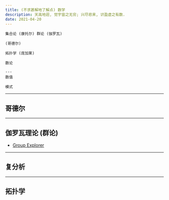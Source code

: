 ```yaml
---
title: (不求甚解地了解点) 数学
description: 天高地迥, 觉宇宙之无穷; 兴尽悲来, 识盈虚之有数.
date: 2021-04-20
---
```


```
集合论 (康托尔) 群论 (伽罗瓦)

(哥德尔)

拓扑学 (庞加莱)

数论

---
数值

模式
```

------------------

## 哥德尔

------------------

## 伽罗瓦理论 (群论)

* [Group Explorer](https://github.com/nathancarter/group-explorer)

------------------

## 复分析

------------------

## 拓扑学
